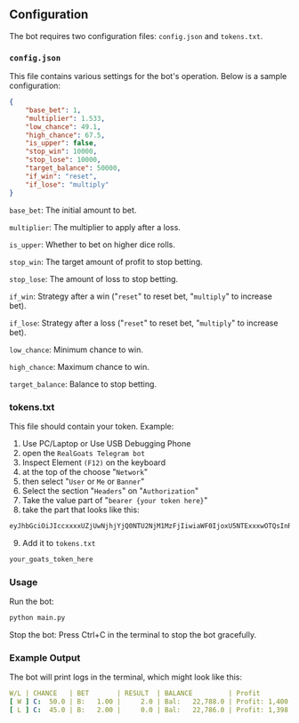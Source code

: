 ## Configuration

The bot requires two configuration files: `config.json` and `tokens.txt`.

### `config.json`

This file contains various settings for the bot's operation. Below is a sample configuration:

```json
{
    "base_bet": 1,
    "multiplier": 1.533, 
    "low_chance": 49.1,
    "high_chance": 67.5,
    "is_upper": false,
    "stop_win": 10000,
    "stop_lose": 10000,
    "target_balance": 50000,
    "if_win": "reset",  
    "if_lose": "multiply"
}
```
`base_bet`: The initial amount to bet.

`multiplier`: The multiplier to apply after a loss.

`is_upper`: Whether to bet on higher dice rolls.

`stop_win`: The target amount of profit to stop betting.

`stop_lose`: The amount of loss to stop betting.

`if_win`: Strategy after a win ("`reset`" to reset bet, "`multiply`" to increase bet).

`if_lose`: Strategy after a loss ("`reset`" to reset bet, "`multiply`" to increase bet).

`low_chance`: Minimum chance to win.

`high_chance`: Maximum chance to win.

`target_balance`: Balance to stop betting.

### tokens.txt
This file should contain your token. Example:

1. Use PC/Laptop or Use USB Debugging Phone
2. open the `RealGoats Telegram bot`
3. Inspect Element `(F12)` on the keyboard
4. at the top of the choose "`Network`" 
5. then select "`User` or `Me` or `Banner`" 
6. Select the section "`Headers`" on "`Authorization`"
7. Take the value part of "`bearer {your token here}`"
8. take the part that looks like this:
```txt
eyJhbGciOiJIccxxxxUZjUwNjhjYjQ0NTU2NjM1MzFjIiwiaWF0IjoxU5NTExxxwOTQsInR5cGxxxUiOiJhY2Nlc3xxxxMihNssBJMy-268k5ZcFlLxxxKDTSI
```
9. Add it to `tokens.txt`
```txt
your_goats_token_here
```
### Usage
Run the bot:

```bash
python main.py
```
Stop the bot: Press Ctrl+C in the terminal to stop the bot gracefully.

### Example Output
The bot will print logs in the terminal, which might look like this:

```yaml
W/L | CHANCE   | BET       | RESULT  | BALANCE         | Profit
[ W ] C:  50.0 | B:   1.00 |     2.0 | Bal:   22,788.0 | Profit: 1,400.0
[ L ] C:  45.0 | B:   2.00 |     0.0 | Bal:   22,786.0 | Profit: 1,398.0
```
